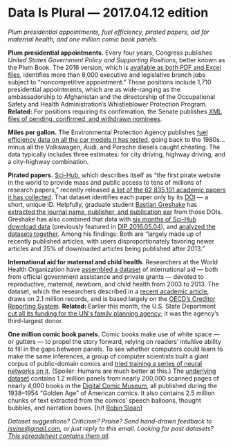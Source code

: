 Data Is Plural — 2017.04.12 edition
===================================

*Plum presidential appointments, fuel efficiency, pirated papers, aid for maternal health, and one million comic book panels.*


__Plum presidential appointments.__ Every four years, Congress publishes *United States Government Policy and Supporting Positions*, better known as the Plum Book. The 2016 version, which is [available as both PDF and Excel files](https://www.gpo.gov/fdsys/pkg/GPO-PLUMBOOK-2016/content-detail.html), identifies more than 8,000 executive and legislative branch jobs subject to “noncompetitive appointment.” Those positions include 1,710 presidential appointments, which are as wide-ranging as the ambassadorship to Afghanistan and the directorship of the Occupational Safety and Health Administration’s Whistleblower Protection Program. __Related:__ For positions requiring its confirmation, the Senate publishes [XML files of pending, confirmed, and withdrawn nominees](https://www.senate.gov/legislative/nominations.htm).


__Miles per gallon.__ The Environmental Protection Agency publishes [fuel efficiency data on all the car models it has tested](https://www.fueleconomy.gov/feg/download.shtml), going back to the 1980s… minus all the Volkswagen, Audi, and Porsche diesels caught cheating. The data typically includes three estimates: for city driving, highway driving, and a city-highway combination.


__Pirated papers.__ [Sci-Hub](https://sci-hub.cc/), which describes itself as “the first pirate website in the world to provide mass and public access to tens of millions of research papers,” recently released [a list of the 62,835,101 academic papers it has collected](https://figshare.com/articles/List_of_DOIs_of_papers_collected_by_SciHub/4765477). That dataset identifies each paper only by its [DOI](http://www.apastyle.org/learn/faqs/what-is-doi.aspx) — a short, unique ID. Helpfully, graduate student [Bastian Greshake](http://ruleofthirds.de/) has [extracted the journal name, publisher, and publication ear](https://zenodo.org/record/472493) from those DOIs. Greshake has also combined that data with [six months of Sci-Hub download data](http://datadryad.org/resource/doi:10.5061/dryad.q447c) (previously featured in [DIP 2016.05.04](https://www.data-is-plural.com/archive/2016-05-04-edition)), and [analyzed the datasets together](http://biorxiv.org/content/early/2017/04/10/124495). Among his findings: Both are “largely made up of recently published articles, with users disproportionately favoring newer articles and 35% of downloaded articles being published after 2013.”


__International aid for maternal and child health.__ Researchers at the World Health Organization have [assembled a dataset](http://datacompass.lshtm.ac.uk/320/) of international aid — both from official government assistance and private grants — devoted to reproductive, maternal, newborn, and child health from 2003 to 2013. The dataset, which the researchers described in a [recent academic article](http://www.nature.com/articles/sdata201738), draws on 2.1 million records, and is based largely on the [OECD’s Creditor Reporting System](http://stats.oecd.org/Index.aspx?datasetcode=CRS1). __Related:__ Earlier this month, the U.S. State Department [cut all its funding for the UN's family planning agency](https://www.buzzfeed.com/jinamoore/the-us-wont-give-any-more-money-to-the-un-population-fund); it was the agency’s third-largest donor.


__One million comic book panels.__ Comic books make use of white space — or gutters — to propel the story forward, relying on readers’ intuitive ability to fill in the gaps between panels. To see whether computers could learn to make the same inferences, a group of computer scientists built a giant corpus of public-domain comics and [tried training a series of neural networks on it](https://arxiv.org/abs/1611.05118). (Spoiler: Humans are much better at this.) The [underlying dataset](https://obj.umiacs.umd.edu/comics/index.html) contains 1.2 million panels from nearly 200,000 scanned pages of nearly 4,000 books in the [Digital Comic Museum](https://digitalcomicmuseum.com/), all published during the 1938–1954 “Golden Age” of American comics. It also contains 2.5 million chunks of text extracted from the comics’ speech balloons, thought bubbles, and narration boxes. [h/t [Robin Sloan](https://www.robinsloan.com/)]


*Dataset suggestions? Criticism? Praise? Send hand-drawn feedback to <jsvine@gmail.com>, or just reply to this email. Looking for past datasets? [This spreadsheet contains them all](https://docs.google.com/spreadsheets/d/1wZhPLMCHKJvwOkP4juclhjFgqIY8fQFMemwKL2c64vk).*